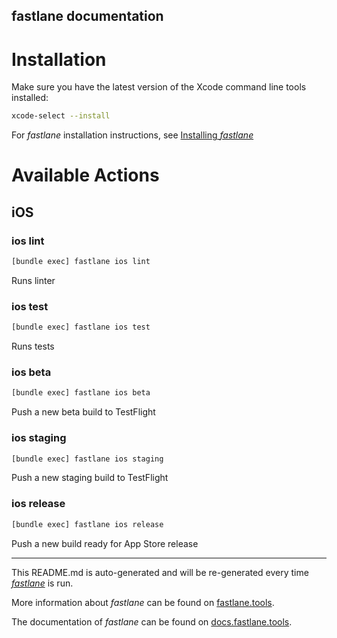 fastlane documentation
----

# Installation

Make sure you have the latest version of the Xcode command line tools installed:

```sh
xcode-select --install
```

For _fastlane_ installation instructions, see [Installing _fastlane_](https://docs.fastlane.tools/#installing-fastlane)

# Available Actions

## iOS

### ios lint

```sh
[bundle exec] fastlane ios lint
```

Runs linter

### ios test

```sh
[bundle exec] fastlane ios test
```

Runs tests

### ios beta

```sh
[bundle exec] fastlane ios beta
```

Push a new beta build to TestFlight

### ios staging

```sh
[bundle exec] fastlane ios staging
```

Push a new staging build to TestFlight

### ios release

```sh
[bundle exec] fastlane ios release
```

Push a new build ready for App Store release

----

This README.md is auto-generated and will be re-generated every time [_fastlane_](https://fastlane.tools) is run.

More information about _fastlane_ can be found on [fastlane.tools](https://fastlane.tools).

The documentation of _fastlane_ can be found on [docs.fastlane.tools](https://docs.fastlane.tools).
